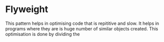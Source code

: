 # Flyweight

This pattern helps in optimising code that is repititive and slow. It helps in programs where they are is huge number of similar objects created. This optimisation is done by dividing the 